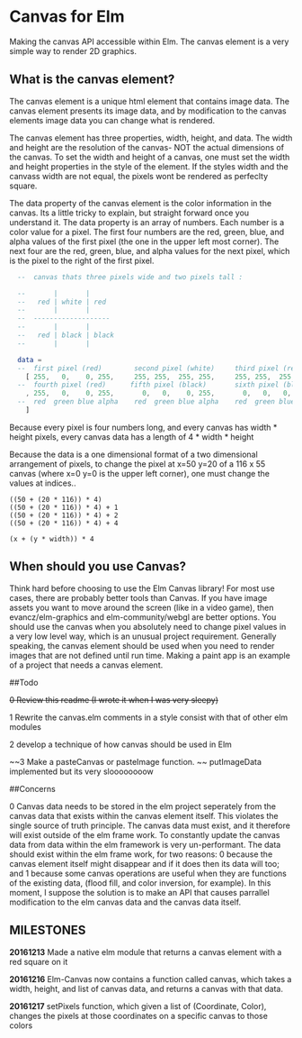 # Canvas for Elm

Making the canvas API accessible within Elm. The canvas element is a very simple way to render 2D graphics.

## What is the canvas element?

The canvas element is a unique html element that contains image data. The canvas element presents its image data, and by modification to the canvas elements image data you can change what is rendered. 

The canvas element has three properties, width, height, and data. The width and height are the resolution of the canvas- NOT the actual dimensions of the canvas. To set the width and height of a canvas, one must set the width and height properties in the style of the element. If the styles width and the canvass width are not equal, the pixels wont be rendered as perfeclty square.

The data property of the canvas element is the color information in the canvas. Its a little tricky to explain, but straight forward once you understand it. The data property is an array of numbers. Each number is a color value for a pixel. The first four numbers are the red, green, blue, and alpha values of the first pixel (the one in the upper left most corner). The next four are the red, green, blue, and alpha values for the next pixel, which is the pixel to the right of the first pixel.

``` Elm
  --  canvas thats three pixels wide and two pixels tall :

  --       |       | 
  --   red | white | red
  --       |       | 
  --  -------------------
  --       |       | 
  --   red | black | black
  --       |       |

  data =
  --  first pixel (red)        second pixel (white)     third pixel (red)
    [ 255,   0,    0, 255,     255, 255,  255, 255,     255, 255,  255, 255
  --  fourth pixel (red)      fifth pixel (black)       sixth pixel (black)
    , 255,   0,    0, 255,       0,   0,    0, 255,       0,   0,   0,  255
  --  red  green blue alpha    red  green blue alpha    red  green blue alpha
    ]

```

Because every pixel is four numbers long, and every canvas has width * height pixels, every canvas data has a length of 4 * width * height

Because the data is a one dimensional format of a two dimensional arrangement of pixels, to change the pixel at x=50 y=20 of a 116 x 55 canvas (where x=0 y=0 is the upper left corner), one must change the values at indices.. 

```
((50 + (20 * 116)) * 4)
((50 + (20 * 116)) * 4) + 1
((50 + (20 * 116)) * 4) + 2
((50 + (20 * 116)) * 4) + 4

(x + (y * width)) * 4
```

## When should you use Canvas?

Think hard before choosing to use the Elm Canvas library! For most use cases, there are probably better tools than Canvas. If you have image assets you want to move around the screen (like in a video game), then evancz/elm-graphics and elm-community/webgl are better options. You should use the canvas when you absolutely need to change pixel values in a very low level way, which is an unusual project requirement. Generally speaking, the canvas element should be used when you need to render images that are not defined until run time. Making a paint app is an example of a project that needs a canvas element.

##Todo

~~0 Review this readme (I wrote it when I was very sleepy)~~

1 Rewrite the canvas.elm comments in a style consist with that of other elm modules

2 develop a technique of how canvas should be used in Elm

~~3 Make a pasteCanvas or pasteImage function. ~~ putImageData implemented but its very sloooooooow

##Concerns

0 Canvas data needs to be stored in the elm project seperately from the canvas data that exists within the canvas element itself. This violates the single source of truth principle. The canvas data must exist, and it therefore will exist outside of the elm frame work. To constantly update the canvas data from data within the elm framework is very un-performant. The data should exist within the elm frame work, for two reasons: 0 because the canvas element itself might disappear and if it does then its data will too; and 1 because some canvas operations are useful when they are functions of the existing data, (flood fill, and color inversion, for example). In this moment, I suppose the solution is to make an API that causes parrallel modification to the elm canvas data and the canvas data itself.


## MILESTONES
**20161213** Made a native elm module that returns a canvas element with a red square on it

**20161216** Elm-Canvas now contains a function called canvas, which takes a width, height, and list of canvas data, and returns a canvas with that data. 

**20161217** setPixels function, which given a list of (Coordinate, Color), changes the pixels at those coordinates on a specific canvas to those colors
